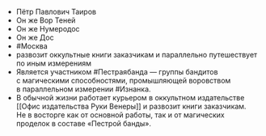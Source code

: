 * Пётр Павлович Таиров
* Он же Вор Теней
* Он же Нумеродос
* Он же Дос
* #Москва 
* развозит оккультные книги заказчикам и параллельно путешествует по иным измерениям
* Является участником #Пестраябанда — группы бандитов с магическими способностями, промышляющей воровством в параллельном измерении #Изнанка. 
* В обычной жизни работает курьером в оккультном издательстве [[Офис издательства Руки Венеры]] и развозит книги заказчикам. Не в восторге как от основной работы, так и от магических проделок в составе «Пестрой банды».